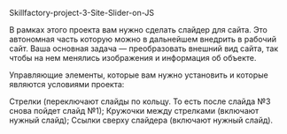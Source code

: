 Skillfactory-project-3-Site-Slider-on-JS

В рамках этого проекта вам нужно сделать слайдер для сайта. Это автономная часть которую можно в дальнейшем внедрить в рабочий сайт. Ваша основная задача — преобразовать внешний вид сайта, так чтобы на нем менялись изображения и информация об объекте.

Управляющие элементы, которые вам нужно установить и которые являются условиями проекта:

Стрелки (переключают слайды по кольцу. То есть после слайда №3 снова пойдет слайд №1);
Кружочки между стрелками (включают нужный слайд);
Ссылки сверху слайдера (включают нужный слайд).
